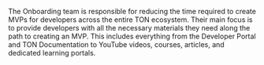 The Onboarding team is responsible for reducing the time required to create MVPs for developers across the entire TON ecosystem. Their main focus is to provide developers with all the necessary materials they need along the path to creating an MVP. This includes everything from the Developer Portal and TON Documentation to YouTube videos, courses, articles, and dedicated learning portals.




